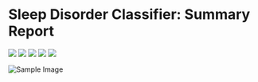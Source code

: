 # Sleep Disorder Classifier: Summary Report

[![](https://img.shields.io/badge/Python-white?style=flat&logo=Python&logoColor=3776AB&color=white)](#)
[![](https://img.shields.io/badge/Sklearn-white?style=flat&logo=scikitlearn&logoColor=F7931E&color=white)](#)
[![](https://img.shields.io/badge/Pandas-white?style=flat&logo=Pandas&logoColor=150458&color=white)](#)
[![](https://img.shields.io/badge/Numpy-white?style=flat&logo=numpy&logoColor=013243&color=white)](#)
[![](https://img.shields.io/badge/Jupyter-white?style=flat&logo=jupyter&logoColor=F37626&color=white)](#)

![Sample Image](https://github.com/carstenegelund/sleep-disorder-predictor/blob/main/images/Project_Results.png)
